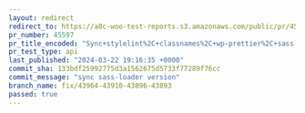 ```yaml
---
layout: redirect
redirect_to: https://a8c-woo-test-reports.s3.amazonaws.com/public/pr/45597/api/index.html
pr_number: 45597
pr_title_encoded: "Sync+stylelint%2C+classnames%2C+wp-prettier%2C+sass-loader+versions"
pr_test_type: api
last_published: "2024-03-22 19:16:35 +0000"
commit_sha: 133bdf25992775d3a1562675d5733f77289f76cc
commit_message: "sync sass-loader version"
branch_name: fix/43964-43910-43896-43893
passed: true
---
```

